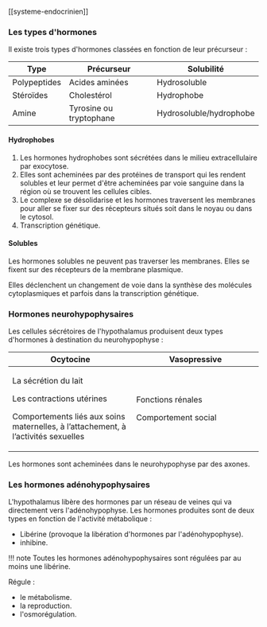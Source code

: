 [[systeme-endocrinien]]
### Les types d'hormones

Il existe trois types d'hormones classées en fonction de leur précurseur :

Type	 	 | Précurseur 				| Solubilité
-------------|--------------------------|---
Polypeptides | Acides aminées 			| Hydrosoluble
Stéroïdes 	 | Cholestérol 				| Hydrophobe
Amine 		 | Tyrosine ou tryptophane 	| Hydrosoluble/hydrophobe

#### Hydrophobes

1. Les hormones hydrophobes sont sécrétées dans le milieu extracellulaire par exocytose.
2. Elles sont acheminées par des protéines de transport qui les rendent solubles et leur permet d'être acheminées par voie sanguine dans la région où se trouvent les cellules cibles.
3. Le complexe se désolidarise et les hormones traversent les membranes pour aller se fixer sur des récepteurs situés soit dans le noyau ou dans le cytosol.
4. Transcription génétique.

#### Solubles

Les hormones solubles ne peuvent pas traverser les membranes. Elles se fixent sur des récepteurs de la membrane plasmique.

Elles déclenchent un changement de voie dans la synthèse des molécules cytoplasmiques et parfois dans la transcription génétique.
### Hormones neurohypophysaires

Les cellules sécrétoires de l'hypothalamus produisent deux types d'hormones à destination du neurohypophyse :

<table>
<colgroup>
<col style="width: 49%" />
<col style="width: 50%" />
</colgroup>
<thead>
<tr class="header">
<th>Ocytocine</th>
<th>Vasopressive</th>
</tr>
</thead>
<tbody>
<tr class="odd">
<td><p>La sécrétion du lait</p>
<p>Les contractions utérines</p>
<p>Comportements liés aux soins maternelles, à l’attachement, à
l’activités sexuelles</p></td>
<td><p>Fonctions rénales</p>
<p>Comportement social</p></td>
</tr>
</tbody>
</table>

Les hormones sont acheminées dans le neurohypophyse par des axones.

### Les hormones adénohypophysaires

L'hypothalamus libère des hormones par un réseau de veines qui va directement vers l'adénohypophyse. Les hormones produites sont de deux types en fonction de l'activité métabolique :

* Libérine (provoque la libération d'hormones par l'adénohypophyse).
* inhibine.

!!! note
    Toutes les hormones adénohypophysaires sont régulées par au moins une libérine.

Régule :

* le métabolisme.
* la reproduction.
* l'osmorégulation.
